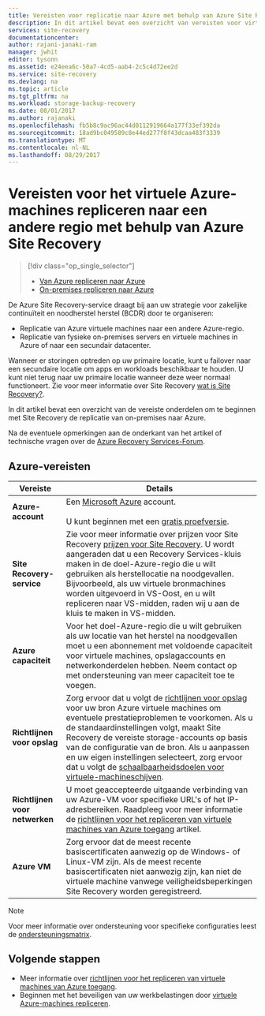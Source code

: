 ```yaml
---
title: Vereisten voor replicatie naar Azure met behulp van Azure Site Recovery | Microsoft Docs
description: In dit artikel bevat een overzicht van vereisten voor virtuele machines en fysieke machines repliceren naar Azure met behulp van de Azure Site Recovery-service.
services: site-recovery
documentationcenter: 
author: rajani-janaki-ram
manager: jwhit
editor: tysonn
ms.assetid: e24eea6c-50a7-4cd5-aab4-2c5c4d72ee2d
ms.service: site-recovery
ms.devlang: na
ms.topic: article
ms.tgt_pltfrm: na
ms.workload: storage-backup-recovery
ms.date: 08/01/2017
ms.author: rajanaki
ms.openlocfilehash: fb5b8c9ac96ac44d0112919664a177f33ef392da
ms.sourcegitcommit: 18ad9bc049589c8e44ed277f8f43dcaa483f3339
ms.translationtype: MT
ms.contentlocale: nl-NL
ms.lasthandoff: 08/29/2017
---
```

#  <a name="prerequisites-for-replicating-azure-virtual-machines-to-another-region-by-using-azure-site-recovery"></a>Vereisten voor het virtuele Azure-machines repliceren naar een andere regio met behulp van Azure Site Recovery

> [!div class="op_single_selector"]
> * [Van Azure repliceren naar Azure](site-recovery-azure-to-azure-prereq.md)
> * [On-premises repliceren naar Azure](site-recovery-prereq.md)

De Azure Site Recovery-service draagt bij aan uw strategie voor zakelijke continuïteit en noodherstel herstel (BCDR) door te organiseren:
* Replicatie van Azure virtuele machines naar een andere Azure-regio.
* Replicatie van fysieke on-premises servers en virtuele machines in Azure of naar een secundair datacenter. 

Wanneer er storingen optreden op uw primaire locatie, kunt u failover naar een secundaire locatie om apps en workloads beschikbaar te houden. U kunt niet terug naar uw primaire locatie wanneer deze weer normaal functioneert. Zie voor meer informatie over Site Recovery [wat is Site Recovery?](site-recovery-overview.md).

In dit artikel bevat een overzicht van de vereiste onderdelen om te beginnen met Site Recovery de replicatie van on-premises naar Azure.

Na de eventuele opmerkingen aan de onderkant van het artikel of technische vragen over de [Azure Recovery Services-Forum](https://social.msdn.microsoft.com/forums/azure/home?forum=hypervrecovmgr).


## <a name="azure-requirements"></a>Azure-vereisten

**Vereiste** | **Details**
--- | ---
**Azure-account** | Een [Microsoft Azure](http://azure.microsoft.com/) account.<br/><br/> U kunt beginnen met een [gratis proefversie](https://azure.microsoft.com/pricing/free-trial/).
**Site Recovery-service** | Zie voor meer informatie over prijzen voor Site Recovery [prijzen voor Site Recovery](https://azure.microsoft.com/pricing/details/site-recovery/). U wordt aangeraden dat u een Recovery Services-kluis maken in de doel-Azure-regio die u wilt gebruiken als herstellocatie na noodgevallen. Bijvoorbeeld, als uw virtuele bronmachines worden uitgevoerd in VS-Oost, en u wilt repliceren naar VS-midden, raden wij u aan de kluis te maken in VS-midden.|
**Azure capaciteit** | Voor het doel-Azure-regio die u wilt gebruiken als uw locatie van het herstel na noodgevallen moet u een abonnement met voldoende capaciteit voor virtuele machines, opslagaccounts en netwerkonderdelen hebben. Neem contact op met ondersteuning van meer capaciteit toe te voegen.
**Richtlijnen voor opslag** | Zorg ervoor dat u volgt de [richtlijnen voor opslag](../storage/common/storage-scalability-targets.md#scalability-targets-for-virtual-machine-disks) voor uw bron Azure virtuele machines om eventuele prestatieproblemen te voorkomen. Als u de standaardinstellingen volgt, maakt Site Recovery de vereiste storage-accounts op basis van de configuratie van de bron. Als u aanpassen en uw eigen instellingen selecteert, zorg ervoor dat u volgt de [schaalbaarheidsdoelen voor virtuele-machineschijven](../storage/common/storage-scalability-targets.md#scalability-targets-for-virtual-machine-disks).
**Richtlijnen voor netwerken** | U moet geaccepteerde uitgaande verbinding van uw Azure-VM voor specifieke URL's of het IP-adresbereiken. Raadpleeg voor meer informatie de [richtlijnen voor het repliceren van virtuele machines van Azure toegang](site-recovery-azure-to-azure-networking-guidance.md) artikel.
**Azure VM** | Zorg ervoor dat de meest recente basiscertificaten aanwezig op de Windows- of Linux-VM zijn. Als de meest recente basiscertificaten niet aanwezig zijn, kan niet de virtuele machine vanwege veiligheidsbeperkingen Site Recovery worden geregistreerd.

>[!NOTE]
>Voor meer informatie over ondersteuning voor specifieke configuraties leest de [ondersteuningsmatrix](site-recovery-support-matrix-azure-to-azure.md).

## <a name="next-steps"></a>Volgende stappen
- Meer informatie over [richtlijnen voor het repliceren van virtuele machines van Azure toegang](site-recovery-azure-to-azure-networking-guidance.md).
- Beginnen met het beveiligen van uw werkbelastingen door [virtuele Azure-machines repliceren](site-recovery-azure-to-azure.md).
